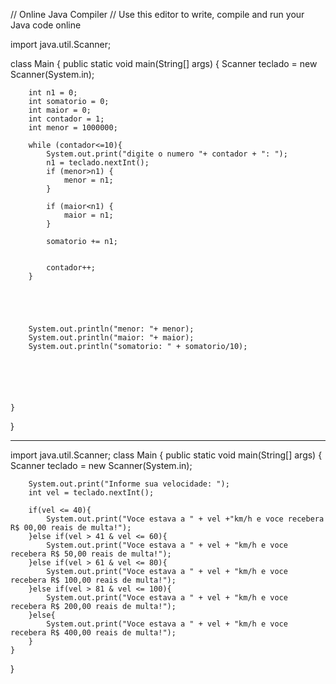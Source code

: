 // Online Java Compiler
// Use this editor to write, compile and run your Java code online

import java.util.Scanner;

class Main {
    public static void main(String[] args) {
        Scanner teclado = new Scanner(System.in);
        
        int n1 = 0;
        int somatorio = 0;
        int maior = 0;
        int contador = 1;
        int menor = 1000000;
        
        while (contador<=10){
            System.out.print("digite o numero "+ contador + ": ");
            n1 = teclado.nextInt();
            if (menor>n1) {
                menor = n1;
            }
            
            if (maior<n1) {
                maior = n1;
            }
            
            somatorio += n1;
            
            
            contador++;
        }
        
        
        
        
        
        System.out.println("menor: "+ menor);
        System.out.println("maior: "+ maior);
        System.out.println("somatorio: " + somatorio/10);
        
        
        
    
        
        
    }
}



--------------------------


import java.util.Scanner;
class Main {
    public static void main(String[] args) {
        Scanner teclado = new Scanner(System.in);

        System.out.print("Informe sua velocidade: ");
        int vel = teclado.nextInt();
            
        if(vel <= 40){
            System.out.print("Voce estava a " + vel +"km/h e voce recebera R$ 00,00 reais de multa!");
        }else if(vel > 41 & vel <= 60){
            System.out.print("Voce estava a " + vel + "km/h e voce recebera R$ 50,00 reais de multa!");
        }else if(vel > 61 & vel <= 80){
            System.out.print("Voce estava a " + vel + "km/h e voce recebera R$ 100,00 reais de multa!");
        }else if(vel > 81 & vel <= 100){
            System.out.print("Voce estava a " + vel + "km/h e voce recebera R$ 200,00 reais de multa!");
        }else{
            System.out.print("Voce estava a " + vel + "km/h e voce recebera R$ 400,00 reais de multa!");
        }
    }
}
